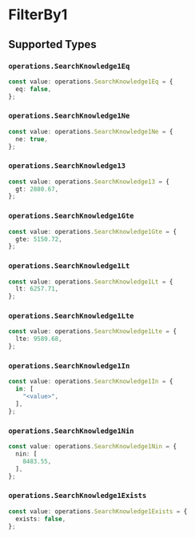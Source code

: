 # FilterBy1


## Supported Types

### `operations.SearchKnowledge1Eq`

```typescript
const value: operations.SearchKnowledge1Eq = {
  eq: false,
};
```

### `operations.SearchKnowledge1Ne`

```typescript
const value: operations.SearchKnowledge1Ne = {
  ne: true,
};
```

### `operations.SearchKnowledge13`

```typescript
const value: operations.SearchKnowledge13 = {
  gt: 2880.67,
};
```

### `operations.SearchKnowledge1Gte`

```typescript
const value: operations.SearchKnowledge1Gte = {
  gte: 5150.72,
};
```

### `operations.SearchKnowledge1Lt`

```typescript
const value: operations.SearchKnowledge1Lt = {
  lt: 6257.71,
};
```

### `operations.SearchKnowledge1Lte`

```typescript
const value: operations.SearchKnowledge1Lte = {
  lte: 9589.68,
};
```

### `operations.SearchKnowledge1In`

```typescript
const value: operations.SearchKnowledge1In = {
  in: [
    "<value>",
  ],
};
```

### `operations.SearchKnowledge1Nin`

```typescript
const value: operations.SearchKnowledge1Nin = {
  nin: [
    8483.55,
  ],
};
```

### `operations.SearchKnowledge1Exists`

```typescript
const value: operations.SearchKnowledge1Exists = {
  exists: false,
};
```

